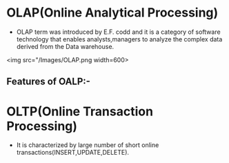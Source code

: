 # OLAP(Online Analytical Processing)
- OLAP term was introduced by E.F. codd and it is a category of software technology that enables analysts,managers to analyze the complex data derived from the Data warehouse.

<img src="/Images/OLAP.png width=600>

## Features of OALP:-

# OLTP(Online Transaction Processing)
- It is characterized by large number of short online transactions(INSERT,UPDATE,DELETE).
